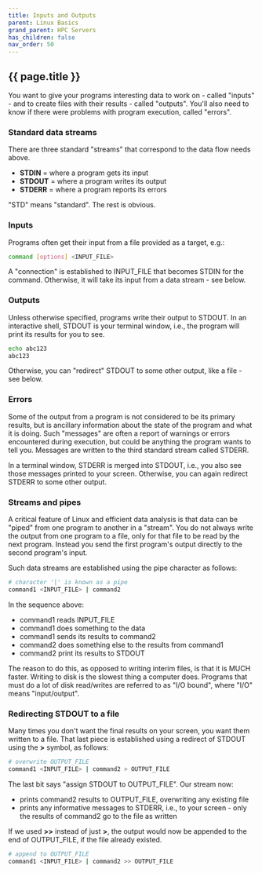 ```yaml
---
title: Inputs and Outputs
parent: Linux Basics
grand_parent: HPC Servers
has_children: false
nav_order: 50
---
```


## {{ page.title }}

You want to give your programs interesting data to work on - 
called "inputs" - and to create files with their results - called "outputs".
You'll also need to know if there were problems with program execution,
called "errors". 

### Standard data streams

There are three standard "streams" that correspond to the data flow needs above.

- **STDIN** = where a program gets its input
- **STDOUT** = where a program writes its output
- **STDERR** = where a program reports its errors

"STD" means "standard". The rest is obvious.

### Inputs

Programs often get their input from a file provided as a target, e.g.:

```bash
command [options] <INPUT_FILE>
```

A "connection" is established to INPUT_FILE that becomes STDIN for the command.
Otherwise, it will take its input from a data stream - see below.

### Outputs

Unless otherwise specified, programs write their output to STDOUT.
In an interactive shell, STDOUT is your terminal window, i.e.,
the program will print its results for you to see.

```bash
echo abc123
abc123
```

Otherwise, you can "redirect" STDOUT to some other output, like a file - see below.

### Errors

Some of the output from a program is not considered
to be its primary results, but is ancillary information about the state of the 
program and what it is doing. Such "messages" are often a report of warnings or errors
encountered during execution, but could be anything the program wants to tell you.
Messages are written to the third standard stream called STDERR.

In a terminal window, STDERR is merged into STDOUT, i.e., you also see those messages
printed to your screen. Otherwise, you can again redirect STDERR to some other output.

### Streams and pipes

A critical feature of Linux and efficient data
analysis is that data can be "piped" from one program to another 
in a "stream". You do not always write the output from one program
to a file, only for that file to be read by the next program. 
Instead you send the first program's output directly to the second 
program's input.

Such data streams are established using the pipe character as follows:

```bash
# character '|' is known as a pipe
command1 <INPUT_FILE> | command2
```

In the sequence above:
- command1 reads INPUT_FILE
- command1 does something to the data
- command1 sends its results to command2
- command2 does something else to the results from command1
- command2 print its results to STDOUT

The reason to do this, as opposed to writing interim files, is that
it is MUCH faster. Writing to disk is the slowest thing a computer does.
Programs that must do a lot of disk read/writes are referred to as "I/O bound",
where "I/O" means "input/output".

### Redirecting STDOUT to a file

Many times you don't want the final results on your screen, you
want them written to a file. That last piece is established using a 
redirect of STDOUT using the **>** symbol, as follows:

```bash
# overwrite OUTPUT_FILE
command1 <INPUT_FILE> | command2 > OUTPUT_FILE
```

The last bit says "assign STDOUT to OUTPUT_FILE". Our stream now:

- prints command2 results to OUTPUT_FILE, overwriting any existing file
- prints any informative messages to STDERR, i.e., to your screen - only the results of command2 go to the file as written

If we used **>>** instead of just **>**, the output would now be appended to
the end of OUTPUT_FILE, if the file already existed.

```bash
# append to OUTPUT_FILE
command1 <INPUT_FILE> | command2 >> OUTPUT_FILE
```
